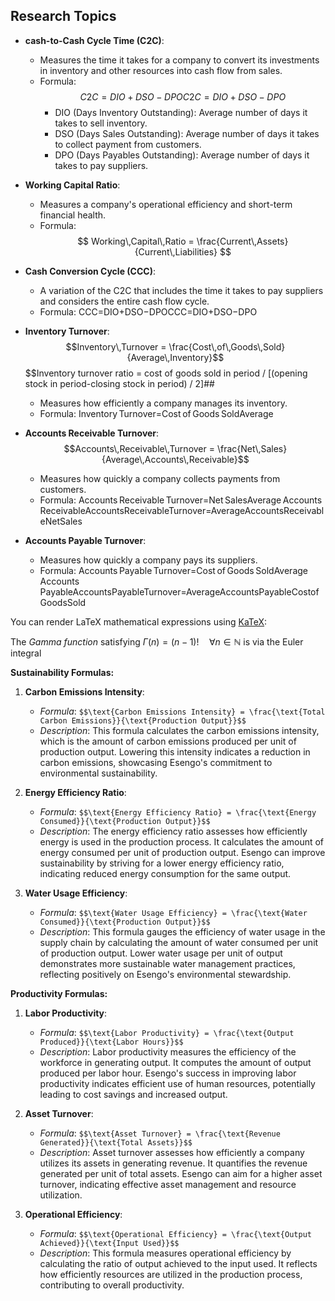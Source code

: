 


## Research Topics

-   **cash-to-Cash Cycle Time (C2C)**:
    
    -   Measures the time it takes for a company to convert its investments in inventory and other resources into cash flow from sales.
    -   Formula: $$C2C=DIO+DSO−DPOC2C=DIO+DSO−DPO$$
        -   DIO (Days Inventory Outstanding): Average number of days it takes to sell inventory.
        -   DSO (Days Sales Outstanding): Average number of days it takes to collect payment from customers.
        -   DPO (Days Payables Outstanding): Average number of days it takes to pay suppliers.
-   **Working Capital Ratio**:
    
    -   Measures a company's operational efficiency and short-term financial health.
    -   Formula: 
    $$
    Working\,Capital\,Ratio = \frac{Current\,Assets}{Current\,Liabilities}
  $$
-   **Cash Conversion Cycle (CCC)**:
    
    -   A variation of the C2C that includes the time it takes to pay suppliers and considers the entire cash flow cycle.
    -   Formula: CCC=DIO+DSO−DPOCCC=DIO+DSO−DPO

-   **Inventory Turnover**:
    $$Inventory\,Turnover = \frac{Cost\,of\,Goods\,Sold}{Average\,Inventory}$$
    $$Inventory turnover ratio = cost of goods sold in period / [(opening stock in period-closing stock in period) / 2]##
    -   Measures how efficiently a company manages its inventory.
    -   Formula: Inventory Turnover=Cost of Goods SoldAverage 
-   **Accounts Receivable Turnover**:
    $$Accounts\,Receivable\,Turnover = \frac{Net\,Sales}{Average\,Accounts\,Receivable}$$
    -   Measures how quickly a company collects payments from customers.
    -   Formula: Accounts Receivable Turnover=Net SalesAverage Accounts ReceivableAccountsReceivableTurnover=AverageAccountsReceivableNetSales​

-   **Accounts Payable Turnover**:
    
    -   Measures how quickly a company pays its suppliers.
    -   Formula: Accounts Payable Turnover=Cost of Goods SoldAverage Accounts PayableAccountsPayableTurnover=AverageAccountsPayableCostofGoodsSold​


You can render LaTeX mathematical expressions using [KaTeX](https://khan.github.io/KaTeX/):

The *Gamma function* satisfying $\Gamma(n) = (n-1)!\quad\forall n\in\mathbb N$ is via the Euler integral

**Sustainability Formulas:**

1.  **Carbon Emissions Intensity**:
    
    -   _Formula_: `$$\text{Carbon Emissions Intensity} = \frac{\text{Total Carbon Emissions}}{\text{Production Output}}$$`
    -   _Description_: This formula calculates the carbon emissions intensity, which is the amount of carbon emissions produced per unit of production output. Lowering this intensity indicates a reduction in carbon emissions, showcasing Esengo's commitment to environmental sustainability.
2.  **Energy Efficiency Ratio**:
    
    -   _Formula_: `$$\text{Energy Efficiency Ratio} = \frac{\text{Energy Consumed}}{\text{Production Output}}$$`
    -   _Description_: The energy efficiency ratio assesses how efficiently energy is used in the production process. It calculates the amount of energy consumed per unit of production output. Esengo can improve sustainability by striving for a lower energy efficiency ratio, indicating reduced energy consumption for the same output.
3.  **Water Usage Efficiency**:
    
    -   _Formula_: `$$\text{Water Usage Efficiency} = \frac{\text{Water Consumed}}{\text{Production Output}}$$`
    -   _Description_: This formula gauges the efficiency of water usage in the supply chain by calculating the amount of water consumed per unit of production output. Lower water usage per unit of output demonstrates more sustainable water management practices, reflecting positively on Esengo's environmental stewardship.

**Productivity Formulas:**

1.  **Labor Productivity**:
    
    -   _Formula_: `$$\text{Labor Productivity} = \frac{\text{Output Produced}}{\text{Labor Hours}}$$`
    -   _Description_: Labor productivity measures the efficiency of the workforce in generating output. It computes the amount of output produced per labor hour. Esengo's success in improving labor productivity indicates efficient use of human resources, potentially leading to cost savings and increased output.
2.  **Asset Turnover**:
    
    -   _Formula_: `$$\text{Asset Turnover} = \frac{\text{Revenue Generated}}{\text{Total Assets}}$$`
    -   _Description_: Asset turnover assesses how efficiently a company utilizes its assets in generating revenue. It quantifies the revenue generated per unit of total assets. Esengo can aim for a higher asset turnover, indicating effective asset management and resource utilization.
3.  **Operational Efficiency**:
    
    -   _Formula_: `$$\text{Operational Efficiency} = \frac{\text{Output Achieved}}{\text{Input Used}}$$`
    -   _Description_: This formula measures operational efficiency by calculating the ratio of output achieved to the input used. It reflects how efficiently resources are utilized in the production process, contributing to overall productivity.
<!--stackedit_data:
eyJoaXN0b3J5IjpbNjMyOTI4MDU4XX0=
-->
